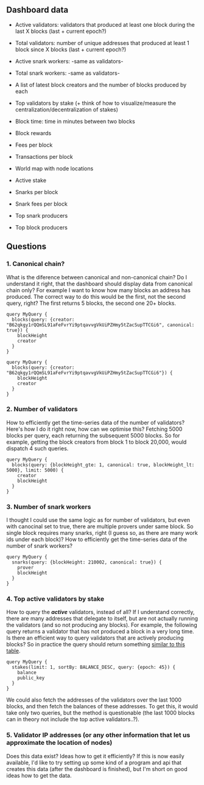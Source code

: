 ## Dashboard data
* Active validators: validators that produced at least one block during the last X blocks (last + current epoch?)
* Total validators: number of unique addresses that produced at least 1 block since X blocks (last + current epoch?)
* Active snark workers: -same as validators-
* Total snark workers: -same as validators-
* A list of latest block creators and the number of blocks produced by each
* Top validators by stake (+ think of how to visualize/measure the centralization/decentralization of stakes)
* Block time: time in minutes between two blocks
* Block rewards
* Fees per block
* Transactions per block
* World map with node locations
* Active stake

* Snarks per block
* Snark fees per block
* Top snark producers
* Top block producers

## Questions

### 1. **Canonical chain?**

What is the diference between canonical and non-canonical chain? Do I understand it right, that the dashboard should display data from canonical chain only? For example I want to know how many blocks an address has produced. The correct way to do this would be the first, not the second query, right? The first returns 5 blocks, the second one 20+ blocks.

```
query MyQuery {
  blocks(query: {creator: "B62qkgy1rQQmSL91aFeFvrYi9ptqavvgVkUiPZHmy5tZacSupTTCGi6", canonical: true}) {
    blockHeight
    creator
  }
}
```

```
query MyQuery {
  blocks(query: {creator: "B62qkgy1rQQmSL91aFeFvrYi9ptqavvgVkUiPZHmy5tZacSupTTCGi6"}) {
    blockHeight
    creator
  }
}
```

### 2. **Number of validators**

How to efficiently get the time-series data of the number of validators? Here's how I do it right now, how can we optimise this? Fetching 5000 blocks per query, each returning the subsequent 5000 blocks. So for example, getting the block creators from block 1 to block 20,000, would dispatch 4 such queries.

```
query MyQuery {
  blocks(query: {blockHeight_gte: 1, canonical: true, blockHeight_lt: 5000}, limit: 5000) {
    creator
    blockHeight
  }
}
```

### 3. **Number of snark workers**

I thought I could use the same logic as for number of validators, but even with canocinal set to true, there are multiple provers under same block. So single block requires many snarks, right (I guess so, as there are many work ids under each block)? How to efficiently get the time-series data of the number of snark workers?

```
query MyQuery {
  snarks(query: {blockHeight: 210002, canonical: true}) {
    prover
    blockHeight
  }
}
```

### 4. **Top active validators by stake**

How to query the ***active*** validators, instead of all? If I understand correctly, there are many addresses that delegate to itself, but are not actually running the validators (and so not producing any blocks). For example, the following query returns a validator that has not produced a block in a very long time. Is there an efficient way to query validators that are actively producing blocks? So in practice the query should return something [similar to this table](https://minascan.io/mainnet/validators/leaderboard?epoch=45&isFullyUnlocked=false&isNotAnonymous=false&isVerifOnly=false&isWithFee=false&orderBy=DESC&page=0&searchStr=&size=100&sortBy=amount_staked&stake=1000&type=active).

```
query MyQuery {
  stakes(limit: 1, sortBy: BALANCE_DESC, query: {epoch: 45}) {
    balance
    public_key
  }
}
```

We could also fetch the addresses of the validators over the last 1000 blocks, and then fetch the balances of these addresses. To get this, it would take only two queries, but the method is questionable (the last 1000 blocks can in theory not include the top active validators..?).

### 5. **Validator IP addresses (or any other information that let us approximate the location of nodes)**

Does this data exist? Ideas how to get it efficiently? If this is now easily available, I'd like to try setting up some kind of a program and api that creates this data (after the dashboard is finished), but I'm short on good ideas how to get the data.
